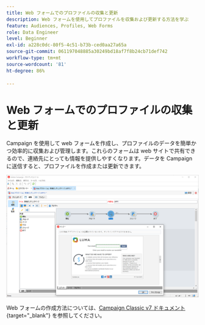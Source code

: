```yaml
---
title: Web フォームでのプロファイルの収集と更新
description: Web フォームを使用してプロファイルを収集および更新する方法を学ぶ
feature: Audiences, Profiles, Web Forms
role: Data Engineer
level: Beginner
exl-id: a228c0dc-80f5-4c51-b73b-ced0aa27a65a
source-git-commit: 061197048885a30249bd18af7f8b24cb71def742
workflow-type: tm+mt
source-wordcount: '81'
ht-degree: 86%

---
```


# Web フォームでのプロファイルの収集と更新

Campaign を使用して web フォームを作成し、プロファイルのデータを簡単かつ効率的に収集および管理します。これらのフォームは web サイトで共有できるので、連絡先にとっても情報を提供しやすくなります。データを Campaign に送信すると、プロファイルを作成または更新できます。

![](assets/web-form-page.png)

Web フォームの作成方法については、[Campaign Classic v7 ドキュメント ](https://experienceleague.adobe.com/docs/campaign-classic/using/designing-content/web-forms/about-web-forms.html?lang=ja){target="_blank"} を参照してください。
